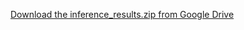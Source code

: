 [Download the inference_results.zip from Google Drive](https://drive.google.com/file/d/1dx2SHKqA3t34hTtZiKVUh-HXunxqkug2/view?usp=share_link)
